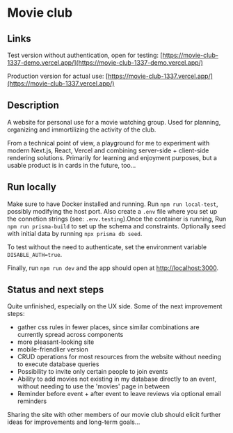 
# Movie club

## Links

Test version without authentication, open for testing: 
[https://movie-club-1337-demo.vercel.app/](https://movie-club-1337-demo.vercel.app/)

Production version for actual use:
[https://movie-club-1337.vercel.app/](https://movie-club-1337.vercel.app/)

## Description

A website for personal use for a movie watching group. Used for planning, organizing and immortilizing the activity of the club. 

From a technical point of view, a playground for me to experiment with modern Next.js, React, Vercel and combining server-side + client-side rendering solutions. Primarily for learning and enjoyment purposes, but a usable product is in cards in the future, too...


## Run locally

Make sure to have Docker installed and running. Run `npm run local-test`, possibly modifying the host port.  Also create a `.env` file where you set up the connetion strings (see: `.env.testing`).Once the container is running, Run `npm run prisma-build` to set up the schema and constraints. Optionally seed with initial data by running `npx prisma db seed`.

To test without the need to authenticate, set the environment variable `DISABLE_AUTH=true`. 

Finally, run `npm run dev` and the app should open at [http://localhost:3000](http://localhost:3000).


## Status and next steps

Quite unfinished, especially on the UX side. Some of the next improvement steps: 

* gather css rules in fewer places, since similar combinations are currently spread across components
* more pleasant-looking site
* mobile-friendlier version
* CRUD operations for most resources from the website without needing to execute database queries
* Possibility to invite only certain people to join events
* Ability to add movies not existing in my database directly to an event, without needing to use the 'movies' page in between
* Reminder before event + after event to leave reviews via optional email reminders

Sharing the site with other members of our movie club should elicit further ideas for improvements and long-term goals... 

